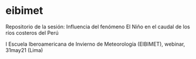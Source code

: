 # eibimet
Repositorio de la sesión: Influencia del fenómeno El Niño en el caudal de los ríos costeros del Perú <p>
I Escuela Iberoamericana de Invierno de Meteorología (EIBIMET), webinar,  31may21 (Lima)

